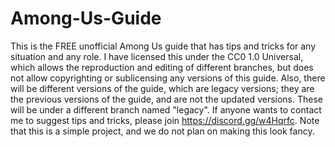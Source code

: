 # Among-Us-Guide
This is the FREE unofficial Among Us guide that has tips and tricks for any situation and any role. I have licensed this under the CC0 1.0 Universal, which allows the reproduction and editing of different branches, but does not allow copyrighting or sublicensing any versions of this guide. Also, there will be different versions of the guide, which are legacy versions; they are the previous versions of the guide, and are not the updated versions. These will be under a different branch named "legacy". If anyone wants to contact me to suggest tips and tricks, please join https://discord.gg/w4Hqrfc. Note that this is a simple project, and we do not plan on making this look fancy.
